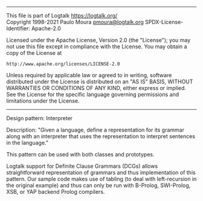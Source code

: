 ________________________________________________________________________

This file is part of Logtalk <https://logtalk.org/>  
Copyright 1998-2021 Paulo Moura <pmoura@logtalk.org>
SPDX-License-Identifier: Apache-2.0

Licensed under the Apache License, Version 2.0 (the "License");
you may not use this file except in compliance with the License.
You may obtain a copy of the License at

    http://www.apache.org/licenses/LICENSE-2.0

Unless required by applicable law or agreed to in writing, software
distributed under the License is distributed on an "AS IS" BASIS,
WITHOUT WARRANTIES OR CONDITIONS OF ANY KIND, either express or implied.
See the License for the specific language governing permissions and
limitations under the License.
________________________________________________________________________


Design pattern:
	Interpreter

Description:
	"Given a language, define a representation for its grammar along
	with an interpreter that uses the representation to interpret
	sentences in the language."

This pattern can be used with both classes and prototypes.

Logtalk support for Definite Clause Grammars (DCGs) allows straightforward
representation of grammars and thus implementation of this pattern. Our
sample code makes use of tabling (to deal with left-recursion in the
original example) and thus can only be run with B-Prolog, SWI-Prolog, XSB,
or YAP backend Prolog compilers.

